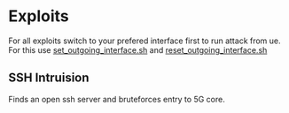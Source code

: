 # Exploits

For all exploits switch to your prefered interface first to run attack from ue. For this use [set_outgoing_interface.sh](../Tool_Scripts/set_outgoing_interface.sh) and [reset_outgoing_interface.sh](../Tool_Scripts/reset_outgoing_interface.sh)

## SSH Intruision

Finds an open ssh server and bruteforces entry to 5G core.
